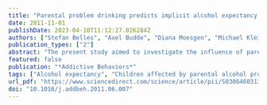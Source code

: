 ```yaml
---
title: "Parental problem drinking predicts implicit alcohol expectancy in adolescents and young adults"
date: 2011-11-01
publishDate: 2023-04-10T11:12:27.026284Z
authors: ["Stefan Belles", "Axel Budde", "Diana Moesgen", "Michael Klein"]
publication_types: ["2"]
abstract: "The present study aimed to investigate the influence of parental problem drinking on implicit and explicit alcohol expectancy of adolescents and young adults (12–24years). The study was conducted via the Internet, employing a between-subjects design. We measured alcohol expectancy by means of an Implicit Association Test (IAT) and a self-report questionnaire. A short version of the Children of Alcoholics Screening Test (CAST) was used to measure alcohol-related parental problem behavior. Our results showed that increased CAST-scores were correlated with a stronger implicit association between the concepts alcohol and arousal. In contrast, no such relationship was observed between parental problem drinking and self-reported expectancy of alcohol arousal. These findings provide tentative evidence that an implicit cognitive processing bias is implicated in the intergenerational transmission of addictive behaviors."
featured: false
publication: "*Addictive Behaviors*"
tags: ["Alcohol expectancy", "Children affected by parental alcohol problems (ChAPAPs)", "Children of alcoholics (COA)", "Implicit association test"]
url_pdf: "https://www.sciencedirect.com/science/article/pii/S0306460311001870"
doi: "10.1016/j.addbeh.2011.06.007"
---
```


